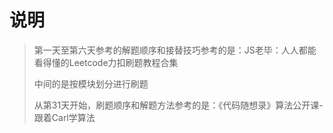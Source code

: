 # 说明

> 第一天至第六天参考的解题顺序和接替技巧参考的是：JS老毕：人人都能看得懂的Leetcode力扣刷题教程合集
>
> 中间的是按模块划分进行刷题
>
> 从第31天开始，刷题顺序和解题方法参考的是：《代码随想录》算法公开课-跟着Carl学算法